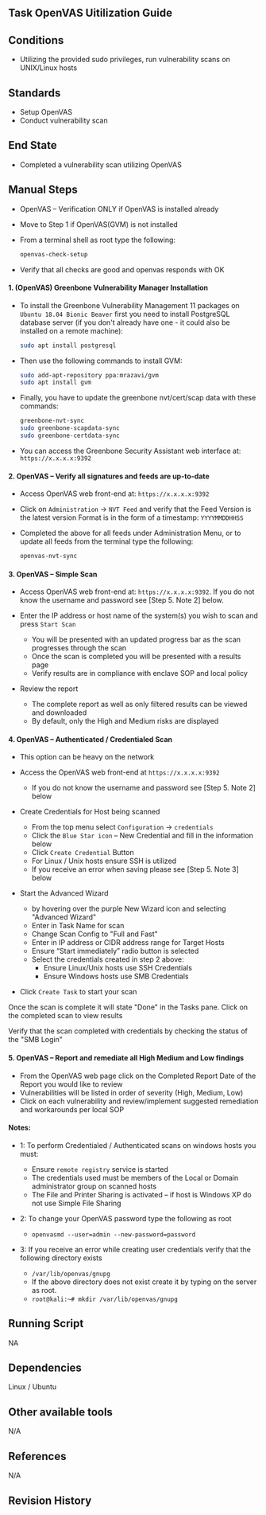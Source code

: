 ## Task OpenVAS Uitilization Guide  


## Conditions  
* Utilizing the provided sudo privileges, run vulnerability scans on UNIX/Linux hosts  


## Standards  
* Setup OpenVAS  
* Conduct vulnerability scan  


## End State  
* Completed a vulnerability scan utilizing OpenVAS  


## Manual Steps  
* OpenVAS – Verification ONLY if OpenVAS is installed already  
* Move to Step 1 if OpenVAS(GVM) is not installed  

* From a terminal shell as root type the following:  
	```bash
	openvas-check-setup
	```  

* Verify that all checks are good and openvas responds with OK  


#### 1. (OpenVAS) Greenbone Vulnerability Manager Installation  
* To install the Greenbone Vulnerability Management 11 packages on `Ubuntu 18.04 Bionic Beaver` first you need to install PostgreSQL database server (if you don't already have one - it could also be installed on a remote machine):  
	```bash
	sudo apt install postgresql
	```  

* Then use the following commands to install GVM:
	```bash
	sudo add-apt-repository ppa:mrazavi/gvm
	sudo apt install gvm
	```

* Finally, you have to update the greenbone nvt/cert/scap data with these commands:  
	```bash
	greenbone-nvt-sync
	sudo greenbone-scapdata-sync
	sudo greenbone-certdata-sync
	```  

* You can access the Greenbone Security Assistant web interface at: `https://x.x.x.x:9392`  


#### 2. OpenVAS – Verify all signatures and feeds are up-to-date  
* Access OpenVAS web front-end at: `https://x.x.x.x:9392`  
* Click on `Administration` -> `NVT Feed` and verify that the Feed Version is the latest version Format is in the form of a timestamp: `YYYYMMDDHHSS`  

* Completed the above for all feeds under Administration Menu, or to update all feeds from the terminal type the following:  
	```bash
	openvas-nvt-sync
	```  


#### 3. OpenVAS – Simple Scan  
* Access OpenVAS web front-end at: `https://x.x.x.x:9392`. If you do not know the username and password see [Step 5. Note 2] below.  
* Enter the IP address or host name of the system(s) you wish to scan and press `Start Scan`  
	* You will be presented with an updated progress bar as the scan progresses through the scan  
	* Once the scan is completed you will be presented with a results page  
	* Verify results are in compliance with enclave SOP and local policy  

* Review the report  
	* The complete report as well as only filtered results can be viewed and downloaded  
	* By default, only the High and Medium risks are displayed  


#### 4. OpenVAS – Authenticated / Credentialed Scan  
* This option can be heavy on the network  
* Access the OpenVAS web front-end at `https://x.x.x.x:9392`  
	* If you do not know the username and password see [Step 5. Note 2] below  

* Create Credentials for Host being scanned  
	* From the top menu select `Configuration` -> `credentials`  
	* Click the `Blue Star icon` – New Credential and fill in the information below  
	* Click `Create Credential` Button  
	* For Linux / Unix hosts ensure SSH is utilized  
	* If you receive an error when saving please see [Step 5. Note 3] below  

* Start the Advanced Wizard  
	* by hovering over the purple New Wizard icon and selecting "Advanced Wizard"  
	* Enter in Task Name for scan  
	* Change Scan Config to "Full and Fast"  
	* Enter in IP address or CIDR address range for Target Hosts  
	* Ensure “Start immediately” radio button is selected  
	* Select the credentials created in step 2 above:  
		* Ensure Linux/Unix hosts use SSH Credentials  
		* Ensure Windows hosts use SMB Credentials  
  
* Click `Create Task` to start your scan  

Once the scan is complete it will state "Done" in the Tasks pane. Click on the completed scan to view results  

Verify that the scan completed with credentials by checking the status of the "SMB Login"  


#### 5. OpenVAS – Report and remediate all High Medium and Low findings  
* From the OpenVAS web page click on the Completed Report Date of the Report you would like to review  
* Vulnerabilities will be listed in order of severity (High, Medium, Low)  
* Click on each vulnerability and review/implement suggested remediation and workarounds per local SOP  


#### Notes:  
* 1: To perform Credentialed / Authenticated scans on windows hosts you must:  
	* Ensure `remote registry` service is started  
	* The credentials used must be members of the Local or Domain administrator group on scanned hosts  
	* The File and Printer Sharing is activated – if host is Windows XP do not use Simple File Sharing  

* 2: To change your OpenVAS password type the following as root  
	* `openvasmd --user=admin --new-password=password`  

* 3: If you receive an error while creating user credentials verify that the following directory exists  
	* `/var/lib/openvas/gnupg`  
	* If the above directory does not exist create it by typing on the server as root.  
	* `root@kali:~# mkdir /var/lib/openvas/gnupg`  


## Running Script  
NA  


## Dependencies  
Linux / Ubuntu  


## Other available tools  
N/A  


## References  
N/A  


## Revision History  
